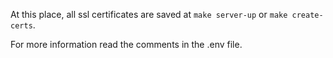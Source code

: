 At this place, all ssl certificates are saved at ``make server-up`` or ``make create-certs``.

For more information read the comments in the .env file.
